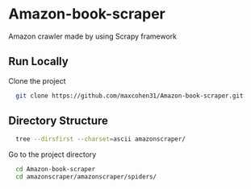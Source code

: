 # Amazon-book-scraper
Amazon crawler made by using Scrapy framework

## Run Locally
Clone the project

```bash
  git clone https://github.com/maxcohen31/Amazon-book-scraper.git
```
## Directory Structure
```bash
  tree --dirsfirst --charset=ascii amazonscraper/
```

Go to the project directory

```bash
  cd Amazon-book-scraper
  cd amazonscraper/amazonscraper/spiders/
```
